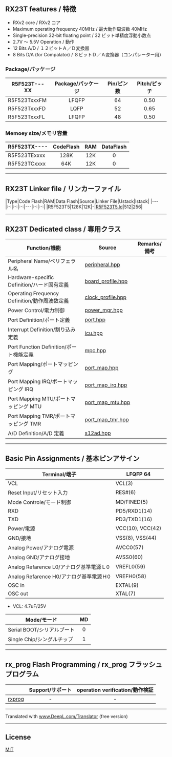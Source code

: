 
## RX23T features / 特徴

- RXv2 core / RXv2 コア
- Maximum operating frequency 40MHz / 最大動作周波数 40MHz
- Single-precision 32-bit floating point / 32 ビット単精度浮動小数点
- 2.7V ～ 5.5V Operation / 動作
- 12 Bits A/D / １２ビットＡ／Ｄ変換器
- 8 Bits D/A (for Compalator) / ８ビットＤ／Ａ変換器（コンパレーター用）

### Package/パッケージ

|R5F523T---XX|Package/パッケージ|Pin/ピン数|Pitch/ピッチ|
|---|:-:|:-:|:-:|
|R5F523TxxxFM|LFQFP|64|0.50|
|R5F523TxxxFD|LQFP|52|0.65|
|R5F523TxxxFL|LFQFP|48|0.50|

### Memoey size/メモリ容量

|R5F523TX----|CodeFlash|RAM|DataFlash|
|---|:-:|:-:|:-:|
|R5F523TExxxx|128K|12K|0|
|R5F523TCxxxx|64K|12K|0|

---

## RX23T Linker file / リンカーファイル

|Type|Code Flash|RAM|Data Flash|Source|Linker File|Ustack|Istack|
|---|:-:|:-:|:-:|---|:-:|:-:|
|R5F523T5|128K|12K|-|[R5F523T5.ld](R5F523T5.ld?ts=4)|512|256|

---

## RX23T Dedicated class / 専用クラス

|Function/機能|Source|Remarks/備考|
|---|---|:-:|
|Peripheral Name/ペリフェラル名|[peripheral.hpp](peripheral.hpp?ts=4)||
|Hardware-specific Definition/ハード固有定義|[board_profile.hpp](board_profile.hpp?ts=4)||
|Operating Frequency Definition/動作周波数定義|[clock_profile.hpp](clock_profile.hpp?ts=4)||
|Power Control/電力制御|[power_mgr.hpp](power_mgr.hpp?ts=4)||
|Port Definition/ポート定義|[port.hpp](port.hpp?ts=4)||
|Interrupt Definition/割り込み定義|[icu.hpp](icu.hpp?ts=4)||
|Port Function Definition/ポート機能定義|[mpc.hpp](mpc.hpp?ts=4)||
|Port Mapping/ポートマッピング|[port_map.hpp](port_map.hpp?ts=4)||
|Port Mapping IRQ/ポートマッピング IRQ|[port_map_irq.hpp](port_map_irq.hpp?ts=4)||
|Port Mapping MTU/ポートマッピング MTU|[port_map_mtu.hpp](port_map_mtu.hpp?ts=4)||
|Port Mapping TMR/ポートマッピング TMR|[port_map_tmr.hpp](port_map_tmr.hpp?ts=4)||
|A/D Definition/A/D 定義|[s12ad.hpp](s12ad.hpp?ts=4)||

---

## Basic Pin Assignments / 基本ピンアサイン

|Terminal/端子|LFQFP 64|
|---|---|
|VCL|VCL(3)|
|Reset Input/リセット入力|RES#(6)|
|Mode Controle/モード制御|MD/FINED(5)|
|RXD|PD5/RXD1(14)|
|TXD|PD3/TXD1(16)|
|Power/電源|VCC(10), VCC(42)|
|GND/接地|VSS(8), VSS(44)|
|Analog Power/アナログ電源|AVCC0(57)|
|Analog GND/アナログ接地|AVSS0(60)|
|Analog Refarence L0/アナログ基準電源Ｌ0|VREFL0(59)|
|Analog Refarence H0/アナログ基準電源Ｈ0|VREFH0(58)|
|OSC in|EXTAL(9)|
|OSC out|XTAL(7)|

- VCL: 4.7uF/25V

|Mode/モード|MD|
|---|:---:|
|Serial BOOT/シリアルブート|0|
|Single Chip/シングルチップ|1|

---

## rx_prog Flash Programming / rx_prog フラッシュプログラム

||Support/サポート|operation verification/動作検証|
|-|:-:|:-:|
|[rxprog](../rxprog)|-|-|

---

Translated with www.DeepL.com/Translator (free version)

---

## License

[MIT](../LICENSE)
